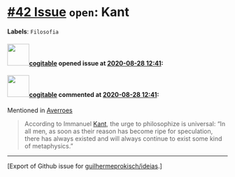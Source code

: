 # [\#42 Issue](https://github.com/guilhermeprokisch/ideias/issues/42) `open`: Kant
**Labels**: `Filosofia`


#### <img src="https://avatars.githubusercontent.com/in/77300?v=4" width="50">[cogitable](https://github.com/apps/cogitable) opened issue at [2020-08-28 12:41](https://github.com/guilhermeprokisch/ideias/issues/42):

 

#### <img src="https://avatars.githubusercontent.com/in/77300?v=4" width="50">[cogitable](https://github.com/apps/cogitable) commented at [2020-08-28 12:41](https://github.com/guilhermeprokisch/ideias/issues/42#issuecomment-682503288):

Mentioned in [Averroes](41#issuecomment-682503266)  
 > According to Immanuel [Kant](42), the urge to philosophize is universal: “In all men, as soon as their reason has become ripe for speculation, there has always existed and will always continue to exist some kind of metaphysics.”


-------------------------------------------------------------------------------



[Export of Github issue for [guilhermeprokisch/ideias](https://github.com/guilhermeprokisch/ideias).]
